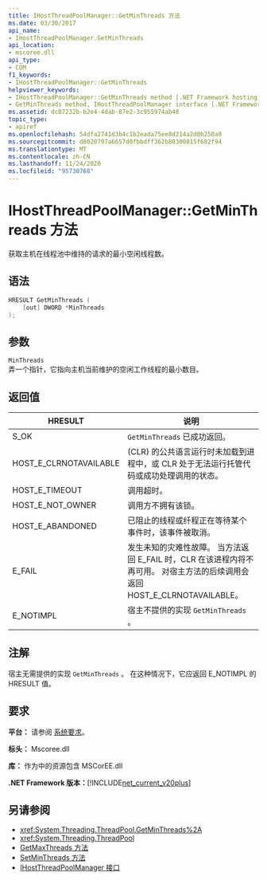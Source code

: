 ```yaml
---
title: IHostThreadPoolManager::GetMinThreads 方法
ms.date: 03/30/2017
api_name:
- IHostThreadPoolManager.GetMinThreads
api_location:
- mscoree.dll
api_type:
- COM
f1_keywords:
- IHostThreadPoolManager::GetMinThreads
helpviewer_keywords:
- IHostThreadPoolManager::GetMinThreads method [.NET Framework hosting]
- GetMinThreads method, IHostThreadPoolManager interface [.NET Framework hosting]
ms.assetid: dc07232b-b2e4-4dab-87e2-3c955974ab48
topic_type:
- apiref
ms.openlocfilehash: 54dfa2741d3b4c1b2eada75ee8d214a2d0b250a0
ms.sourcegitcommit: d8020797a6657d0fbbdff362b80300815f682f94
ms.translationtype: MT
ms.contentlocale: zh-CN
ms.lasthandoff: 11/24/2020
ms.locfileid: "95730768"
---
```

# <a name="ihostthreadpoolmanagergetminthreads-method"></a>IHostThreadPoolManager::GetMinThreads 方法

获取主机在线程池中维持的请求的最小空闲线程数。  
  
## <a name="syntax"></a>语法  
  
```cpp  
HRESULT GetMinThreads (  
    [out] DWORD *MinThreads  
);  
```  
  
## <a name="parameters"></a>参数  

 `MinThreads`  
 弄一个指针，它指向主机当前维护的空闲工作线程的最小数目。  
  
## <a name="return-value"></a>返回值  
  
|HRESULT|说明|  
|-------------|-----------------|  
|S_OK|`GetMinThreads` 已成功返回。|  
|HOST_E_CLRNOTAVAILABLE| (CLR) 的公共语言运行时未加载到进程中，或 CLR 处于无法运行托管代码或成功处理调用的状态。|  
|HOST_E_TIMEOUT|调用超时。|  
|HOST_E_NOT_OWNER|调用方不拥有该锁。|  
|HOST_E_ABANDONED|已阻止的线程或纤程正在等待某个事件时，该事件被取消。|  
|E_FAIL|发生未知的灾难性故障。 当方法返回 E_FAIL 时，CLR 在该进程内将不再可用。 对宿主方法的后续调用会返回 HOST_E_CLRNOTAVAILABLE。|  
|E_NOTIMPL|宿主不提供的实现 `GetMinThreads` 。|  
  
## <a name="remarks"></a>注解  

 宿主无需提供的实现 `GetMinThreads` 。 在这种情况下，它应返回 E_NOTIMPL 的 HRESULT 值。  
  
## <a name="requirements"></a>要求  

 **平台：** 请参阅 [系统要求](../../get-started/system-requirements.md)。  
  
 **标头：** Mscoree.dll  
  
 **库：** 作为中的资源包含 MSCorEE.dll  
  
 **.NET Framework 版本：**[!INCLUDE[net_current_v20plus](../../../../includes/net-current-v20plus-md.md)]  
  
## <a name="see-also"></a>另请参阅

- <xref:System.Threading.ThreadPool.GetMinThreads%2A>
- <xref:System.Threading.ThreadPool>
- [GetMaxThreads 方法](ihostthreadpoolmanager-getmaxthreads-method.md)
- [SetMinThreads 方法](ihostthreadpoolmanager-setminthreads-method.md)
- [IHostThreadPoolManager 接口](ihostthreadpoolmanager-interface.md)
